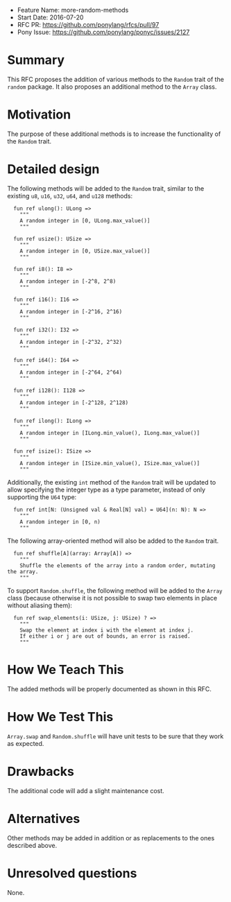 - Feature Name: more-random-methods
- Start Date: 2016-07-20
- RFC PR: https://github.com/ponylang/rfcs/pull/97
- Pony Issue: https://github.com/ponylang/ponyc/issues/2127

# Summary

This RFC proposes the addition of various methods to the `Random` trait of the `random` package. It also proposes an additional method to the `Array` class.

# Motivation

The purpose of these additional methods is to increase the functionality of the `Random` trait.

# Detailed design

The following methods will be added to the `Random` trait, similar to the existing `u8`, `u16`, `u32`, `u64`, and `u128` methods:

```pony
  fun ref ulong(): ULong =>
    """
    A random integer in [0, ULong.max_value()]
    """

  fun ref usize(): USize =>
    """
    A random integer in [0, USize.max_value()]
    """

  fun ref i8(): I8 =>
    """
    A random integer in [-2^8, 2^8)
    """

  fun ref i16(): I16 =>
    """
    A random integer in [-2^16, 2^16)
    """

  fun ref i32(): I32 =>
    """
    A random integer in [-2^32, 2^32)
    """

  fun ref i64(): I64 =>
    """
    A random integer in [-2^64, 2^64)
    """

  fun ref i128(): I128 =>
    """
    A random integer in [-2^128, 2^128)
    """

  fun ref ilong(): ILong =>
    """
    A random integer in [ILong.min_value(), ILong.max_value()]
    """

  fun ref isize(): ISize =>
    """
    A random integer in [ISize.min_value(), ISize.max_value()]
    """
```

Additionally, the existing `int` method of the `Random` trait will be updated to allow specifying the integer type as a type parameter, instead of only supporting the `U64` type:

```pony
  fun ref int[N: (Unsigned val & Real[N] val) = U64](n: N): N =>
    """
    A random integer in [0, n)
    """
```

The following array-oriented method will also be added to the `Random` trait.

```pony
  fun ref shuffle[A](array: Array[A]) =>
    """
    Shuffle the elements of the array into a random order, mutating the array.
    """
```

To support `Random.shuffle`, the following method will be added to the `Array` class (because otherwise it is not possible to swap two elements in place without aliasing them):

```pony
  fun ref swap_elements(i: USize, j: USize) ? =>
    """
    Swap the element at index i with the element at index j.
    If either i or j are out of bounds, an error is raised.
    """
```

# How We Teach This

The added methods will be properly documented as shown in this RFC.

# How We Test This

`Array.swap` and `Random.shuffle` will have unit tests to be sure that they work as expected.

# Drawbacks

The additional code will add a slight maintenance cost.

# Alternatives

Other methods may be added in addition or as replacements to the ones described above.

# Unresolved questions

None.
